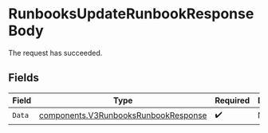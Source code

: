 # RunbooksUpdateRunbookResponseBody

The request has succeeded.


## Fields

| Field                                                                                        | Type                                                                                         | Required                                                                                     | Description                                                                                  |
| -------------------------------------------------------------------------------------------- | -------------------------------------------------------------------------------------------- | -------------------------------------------------------------------------------------------- | -------------------------------------------------------------------------------------------- |
| `Data`                                                                                       | [components.V3RunbooksRunbookResponse](../../models/components/v3runbooksrunbookresponse.md) | :heavy_check_mark:                                                                           | N/A                                                                                          |